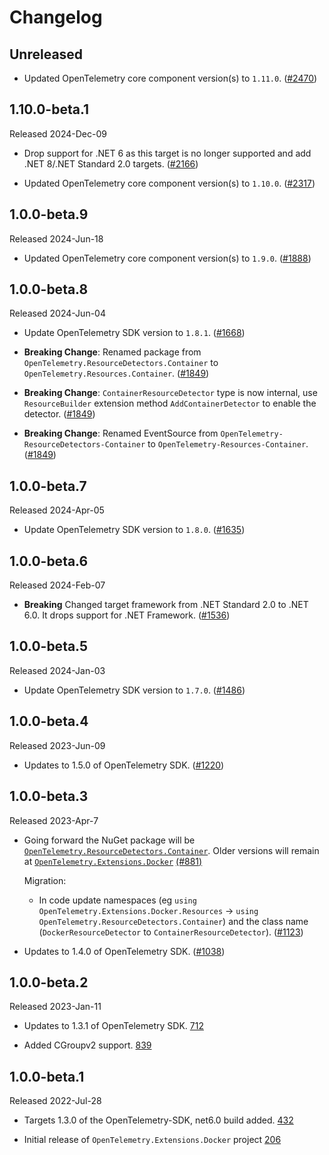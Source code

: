 # Changelog

## Unreleased

* Updated OpenTelemetry core component version(s) to `1.11.0`.
  ([#2470](https://github.com/open-telemetry/opentelemetry-dotnet-contrib/pull/2470))

## 1.10.0-beta.1

Released 2024-Dec-09

* Drop support for .NET 6 as this target is no longer supported
  and add .NET 8/.NET Standard 2.0 targets.
  ([#2166](https://github.com/open-telemetry/opentelemetry-dotnet-contrib/pull/2166))

* Updated OpenTelemetry core component version(s) to `1.10.0`.
  ([#2317](https://github.com/open-telemetry/opentelemetry-dotnet-contrib/pull/2317))

## 1.0.0-beta.9

Released 2024-Jun-18

* Updated OpenTelemetry core component version(s) to `1.9.0`.
  ([#1888](https://github.com/open-telemetry/opentelemetry-dotnet-contrib/pull/1888))

## 1.0.0-beta.8

Released 2024-Jun-04

* Update OpenTelemetry SDK version to `1.8.1`.
  ([#1668](https://github.com/open-telemetry/opentelemetry-dotnet-contrib/pull/1668))

* **Breaking Change**: Renamed package from `OpenTelemetry.ResourceDetectors.Container`
  to `OpenTelemetry.Resources.Container`.
  ([#1849](https://github.com/open-telemetry/opentelemetry-dotnet-contrib/pull/1849))

* **Breaking Change**: `ContainerResourceDetector` type is now internal,
use `ResourceBuilder` extension method `AddContainerDetector`
to enable the detector.
  ([#1849](https://github.com/open-telemetry/opentelemetry-dotnet-contrib/pull/1849))

* **Breaking Change**: Renamed EventSource
from `OpenTelemetry-ResourceDetectors-Container`
to `OpenTelemetry-Resources-Container`.
  ([#1849](https://github.com/open-telemetry/opentelemetry-dotnet-contrib/pull/1849))

## 1.0.0-beta.7

Released 2024-Apr-05

* Update OpenTelemetry SDK version to `1.8.0`.
  ([#1635](https://github.com/open-telemetry/opentelemetry-dotnet-contrib/pull/1635))

## 1.0.0-beta.6

Released 2024-Feb-07

* **Breaking** Changed target framework from .NET Standard 2.0
  to .NET 6.0. It drops support for .NET Framework.
  ([#1536](https://github.com/open-telemetry/opentelemetry-dotnet-contrib/pull/1536))

## 1.0.0-beta.5

Released 2024-Jan-03

* Update OpenTelemetry SDK version to `1.7.0`.
  ([#1486](https://github.com/open-telemetry/opentelemetry-dotnet-contrib/pull/1486))

## 1.0.0-beta.4

Released 2023-Jun-09

* Updates to 1.5.0 of OpenTelemetry SDK.
  ([#1220](https://github.com/open-telemetry/opentelemetry-dotnet-contrib/pull/1220))

## 1.0.0-beta.3

Released 2023-Apr-7

* Going forward the NuGet package will be
  [`OpenTelemetry.ResourceDetectors.Container`](https://www.nuget.org/packages/OpenTelemetry.ResourceDetectors.Container).
  Older versions will remain at
  [`OpenTelemetry.Extensions.Docker`](https://www.nuget.org/packages/OpenTelemetry.Extensions.Docker)
  [(#881)](https://github.com/open-telemetry/opentelemetry-dotnet-contrib/pull/881)

  Migration:

  * In code update namespaces (eg `using
    OpenTelemetry.Extensions.Docker.Resources` -> `using
    OpenTelemetry.ResourceDetectors.Container`)
    and the class name (`DockerResourceDetector` to `ContainerResourceDetector`).
  ([#1123](https://github.com/open-telemetry/opentelemetry-dotnet-contrib/pull/1123))

* Updates to 1.4.0 of OpenTelemetry SDK.
  ([#1038](https://github.com/open-telemetry/opentelemetry-dotnet-contrib/pull/1038))

## 1.0.0-beta.2

Released 2023-Jan-11

* Updates to 1.3.1 of OpenTelemetry SDK.
[712](https://github.com/open-telemetry/opentelemetry-dotnet-contrib/pull/712)

* Added CGroupv2 support.
[839](https://github.com/open-telemetry/opentelemetry-dotnet-contrib/pull/839)

## 1.0.0-beta.1

Released 2022-Jul-28

* Targets 1.3.0 of the OpenTelemetry-SDK, net6.0 build added.
[432](https://github.com/open-telemetry/opentelemetry-dotnet-contrib/pull/432)

* Initial release of `OpenTelemetry.Extensions.Docker` project
[206](https://github.com/open-telemetry/opentelemetry-dotnet-contrib/pull/206)
